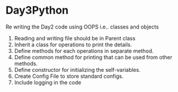 # Day3Python
Re writing the Day2 code using OOPS i.e.. classes and objects
1.	Reading and writing file should be in Parent class
2.	Inherit a class for operations to print the details.
3.	Define methods for each operations in separate method.
4.	Define common method for printing that can be used from other methods.
5.	Define constructor for initializing the self-variables.
6.	Create Config File to store standard configs.
7.	Include logging in the code
